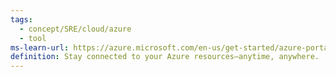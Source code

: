 ```yaml
---
tags:
  - concept/SRE/cloud/azure 
  - tool
ms-learn-url: https://azure.microsoft.com/en-us/get-started/azure-portal/mobile-app/
definition: Stay connected to your Azure resources—anytime, anywhere.
---
```

